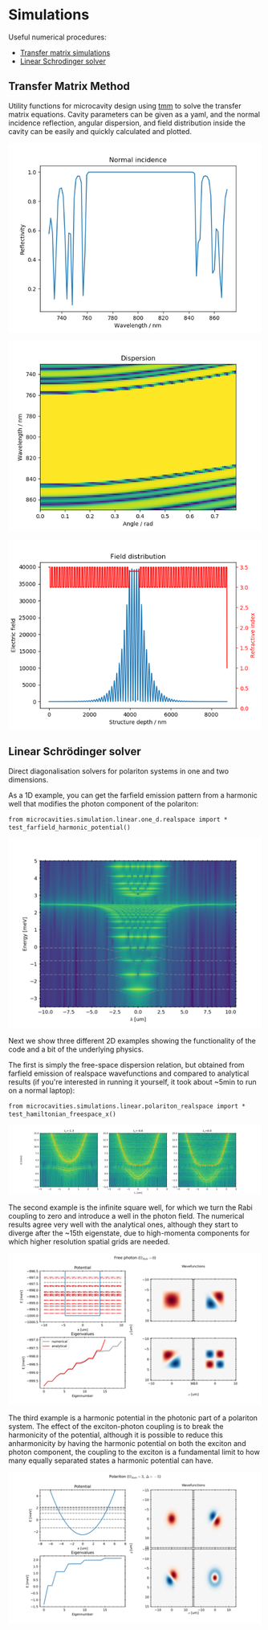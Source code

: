 # Simulations
Useful numerical procedures:
- [Transfer matrix simulations](#transfer-matrix-method) 
- [Linear Schrodinger solver](#linear-schrdinger-solver)

## Transfer Matrix Method
Utility functions for microcavity design using [tmm](https://github.com/sbyrnes321/tmm) to solve the transfer matrix 
equations. Cavity parameters can be given as a yaml, and the normal incidence reflection, angular dispersion, and field 
distribution inside the cavity can be easily and quickly calculated and plotted.

![](figures/tmm_normalincidence.png)

![](figures/tmm_dispersion.png)

![](figures/tmm_fielddistribution.png)


## Linear Schrödinger solver
Direct diagonalisation solvers for polariton systems in one and two dimensions.

As a 1D example, you can get the farfield emission pattern from a harmonic well that modifies the photon component of the 
polariton:
```
from microcavities.simulation.linear.one_d.realspace import *
test_farfield_harmonic_potential()
```
![](figures/simulations_linear_1D_QHO.png)

Next we show three different 2D examples showing the functionality of the code and a bit of the underlying physics.


The first is simply the free-space dispersion relation, but obtained from farfield emission of realspace wavefunctions
and compared to analytical results (if you're interested in running it yourself, it took about ~5min to run on a normal
laptop):
```
from microcavities.simulations.linear.polariton_realspace import *
test_hamiltonian_freespace_x()
```
![](figures/simulations_linear_2d_freespace.png)

The second example is the infinite square well, for which we turn the Rabi coupling to zero and introduce a well in the
photon field. The numerical results agree very well with the analytical ones, although they start to diverge after the
~15th eigenstate, due to high-momenta components for which higher resolution spatial grids are needed.

![](figures/simulations_linear_2d_infinitepotentialwell.png)

The third example is a harmonic potential in the photonic part of a polariton system. The effect of the exciton-photon
coupling is to break the harmonicity of the potential, although it is possible to reduce this anharmonicity by having
the harmonic potential on both the exciton and photon component, the coupling to the exciton is a fundamental limit to
how many equally separated states a harmonic potential can have. 

![](figures/simulations_linear_2d_QHO.png)

